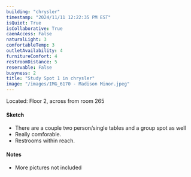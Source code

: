 ```yaml
---
building: "chrysler"
timestamp: "2024/11/11 12:22:35 PM EST"
isQuiet: True
isCollaborative: True
caenAccess: False
naturalLight: 3
comfortableTemp: 3
outletAvailability: 4
furnitureComfort: 4
restroomDistance: 5
reservable: False
busyness: 2
title: "Study Spot 1 in chrysler"
image: "/images/IMG_6170 - Madison Minor.jpeg"
---
```


Located: Floor 2, across from room 265

#### Sketch
- There are a couple two person/single tables and a group spot as well
- Really comforable.
- Restrooms within reach.


#### Notes
- More pictures not included 

